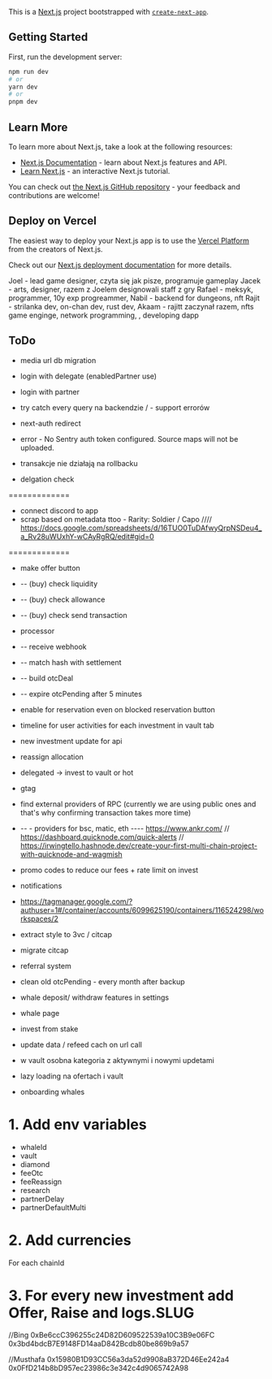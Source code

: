 This is a [Next.js](https://nextjs.org/) project bootstrapped with [`create-next-app`](https://github.com/vercel/next.js/tree/canary/packages/create-next-app).

## Getting Started

First, run the development server:

```bash
npm run dev
# or
yarn dev
# or
pnpm dev
```

## Learn More

To learn more about Next.js, take a look at the following resources:

- [Next.js Documentation](https://nextjs.org/docs) - learn about Next.js features and API.
- [Learn Next.js](https://nextjs.org/learn) - an interactive Next.js tutorial.

You can check out [the Next.js GitHub repository](https://github.com/vercel/next.js/) - your feedback and contributions are welcome!

## Deploy on Vercel

The easiest way to deploy your Next.js app is to use the [Vercel Platform](https://vercel.com/new?utm_medium=default-template&filter=next.js&utm_source=create-next-app&utm_campaign=create-next-app-readme) from the creators of Next.js.

Check out our [Next.js deployment documentation](https://nextjs.org/docs/deployment) for more details.


Joel - lead game designer, czyta się jak pisze, programuje gameplay
Jacek - arts, designer, razem z Joelem designowali staff z gry
Rafael - meksyk, programmer, 10y exp progreammer,
Nabil - backend for dungeons, nft
Rajit - strilanka dev, on-chan dev, rust dev,
Akaam - rajitt zaczynał razem, nfts game enginge, network programming, , developing dapp


## ToDo
- media url db migration
- login with delegate (enabledPartner use)
- login with partner

- try catch every query na backendzie / - support errorów
- next-auth redirect

- error - No Sentry auth token configured. Source maps will not be uploaded.
- transakcje nie działają na rollbacku
- delgation check

=============
- connect discord to app
- scrap based on metadata ttoo - Rarity: Soldier / Capo //// https://docs.google.com/spreadsheets/d/16TUO0TuDAfwyQrpNSDeu4_a_Rv28uWUxhY-wCAyRgRQ/edit#gid=0


=============
- make offer button
- -- (buy) check liquidity 
- -- (buy) check allowance 
- -- (buy) check send transaction 

- processor
- -- receive webhook
- -- match hash with settlement
- -- build otcDeal
- -- expire otcPending after 5 minutes

- enable for reservation even on blocked reservation button
- timeline for user activities for each investment in vault tab
- new investment update for api
- reassign allocation
- delegated -> invest to vault or hot
- gtag
- find external providers of RPC (currently we are using public ones and that's why confirming transaction takes more time)
- -- - providers for bsc, matic, eth ---- https://www.ankr.com/ // https://dashboard.quicknode.com/quick-alerts // https://irwingtello.hashnode.dev/create-your-first-multi-chain-project-with-quicknode-and-wagmish

- promo codes to reduce our fees + rate limit on invest
- notifications
- https://tagmanager.google.com/?authuser=1#/container/accounts/6099625190/containers/116524298/workspaces/2

- extract style to 3vc / citcap
- migrate citcap
- referral system
- clean old otcPending - every month after backup

- whale deposit/ withdraw features in settings
- whale page
- invest from stake
- update data / refeed cach on url call
- w vault osobna kategoria z aktywnymi i nowymi updetami
- lazy loading na ofertach i vault
- onboarding whales





# 1. Add env variables
- whaleId
- vault
- diamond
- feeOtc
- feeReassign
- research
- partnerDelay
- partnerDefaultMulti

# 2. Add currencies 
For each chainId

# 3. For every new investment add Offer, Raise and logs.SLUG

//Bing
0xBe6ccC396255c24D82D609522539a10C3B9e06FC
0x3bd4bdcB7E9148FD14aaD842Bcdb80be869b9a57

//Musthafa
0x15980B1D93CC56a3da52d9908aB372D46Ee242a4
0x0FfD214b8bD957ec23986c3e342c4d9065742A98
